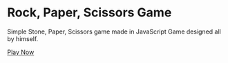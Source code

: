 # Rock, Paper, Scissors Game 
Simple Stone, Paper, Scissors game made in JavaScript
Game designed all by himself.

[Play Now](https://modiaditya14.github.io/rock/index.html)
